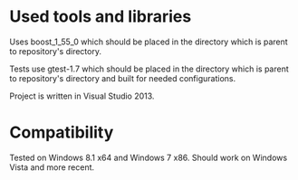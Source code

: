 # Used tools and libraries

 Uses boost_1_55_0 which should be placed in the directory which is parent to repository's directory.

 Tests use gtest-1.7 which should be placed in the directory which is parent to repository's directory and built for needed configurations.

 Project is written in Visual Studio 2013.

# Compatibility

Tested on Windows 8.1 x64 and Windows 7 x86. Should work on Windows Vista and more recent.